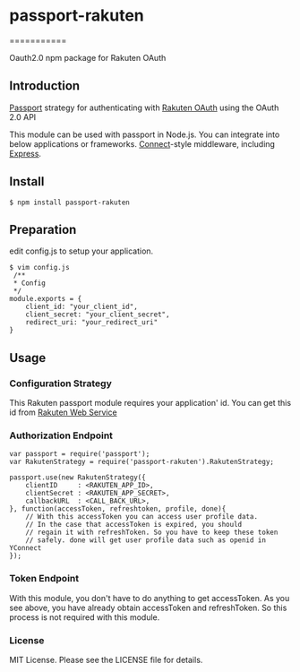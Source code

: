# passport-rakuten
===========

Oauth2.0 npm package for Rakuten OAuth

## Introduction

[Passport](http://passportjs.org/) strategy for authenticating with [Rakuten OAuth](https://webservice.rakuten.co.jp/document/oauth) using the OAuth 2.0 API

This module can be used with passport in Node.js.
You can integrate into below applications or frameworks.
[Connect](http://www.senchalabs.org/connect/)-style middleware, including
[Express](http://expressjs.com/).

## Install

    $ npm install passport-rakuten

## Preparation

edit config.js to setup your application.

    $ vim config.js
	 /**
	 * Config
	 */
	module.exports = {
	    client_id: "your_client_id",
	    client_secret: "your_client_secret",
	    redirect_uri: "your_redirect_uri"
	}

## Usage

### Configuration Strategy

This Rakuten passport module requires your application' id.
You can get this id from [Rakuten Web Service](http://webservice.rakuten.co.jp/)

### Authorization Endpoint

    var passport = require('passport');
    var RakutenStrategy = require('passport-rakuten').RakutenStrategy;
    
	passport.use(new RakutenStrategy({
	    clientID     : <RAKUTEN_APP_ID>,
		clientSecret : <RAKUTEN_APP_SECRET>,
		callbackURL  : <CALL_BACK_URL>,
	}, function(accessToken, refreshtoken, profile, done){
	    // With this accessToken you can access user profile data.
		// In the case that accessToken is expired, you should 
		// regain it with refreshToken. So you have to keep these token
		// safely. done will get user profile data such as openid in YConnect	
	});

### Token Endpoint

With this module, you don't have to do anything to get accessToken. 
As you see above, you have already obtain accessToken and refreshToken.
So this process is not required with this module.

### License

MIT License. Please see the LICENSE file for details.
